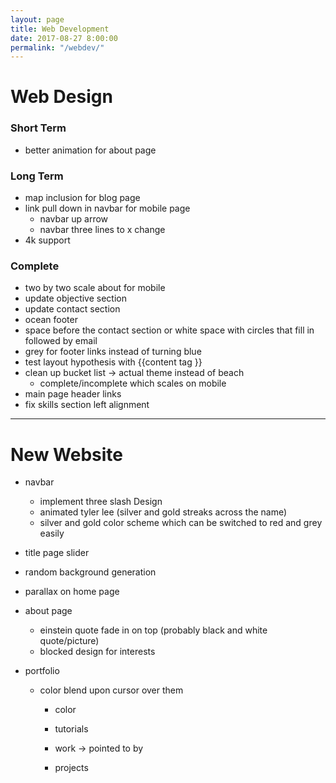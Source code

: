 ```yaml
---
layout: page
title: Web Development
date: 2017-08-27 8:00:00
permalink: "/webdev/"
---
```


# Web Design

### Short Term
- better animation for about page


### Long Term
- map inclusion for blog page
- link pull down in navbar for mobile page
	- navbar up arrow
	- navbar three lines to x change
- 4k support


### Complete
- two by two scale about for mobile
- update objective section
- update contact section
- ocean footer
- space before the contact section or white space with circles that fill in followed by email
- grey for footer links instead of turning blue
- test layout hypothesis with {{content tag }}
- clean up bucket list -> actual theme instead of beach
  - complete/incomplete which scales on mobile
- main page header links
- fix skills section left alignment




-----------------------------
# New Website
- navbar
	- implement three slash Design
	- animated tyler lee (silver and gold streaks across the name)
	- silver and gold color scheme which can be switched to red and grey easily

- title page slider
- random background generation
- parallax on home page

- about page
	- einstein quote fade in on top (probably black and white quote/picture)
	- blocked design for interests

- portfolio
  - color blend upon cursor over them
	- color

	- tutorials
	- work -> pointed to by 
	- projects
